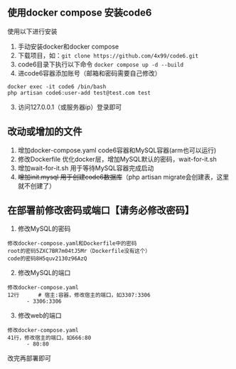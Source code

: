 
## 使用docker compose 安装code6
使用以下进行安装
1. 手动安装docker和docker compose
2. 下载项目，如：`git clone https://github.com/4x99/code6.git`
3. code6目录下执行以下命令
`docker compose up -d --build`
2. 进code6容器添加账号（邮箱和密码需要自己修改）
```
docker exec -it code6 /bin/bash
php artisan code6:user-add test@test.com test
```
3. 访问127.0.0.1（或服务器ip）登录即可


## 改动或增加的文件
1. 增加docker-compose.yaml code6容器和MySQL容器(arm也可以运行)
2. 修改Dockerfile 优化docker层，增加MySQL默认的密码，wait-for-it.sh
3. 增加wait-for-it.sh 用于等待MySQL容器完成启动
4. ~~增加init.mysql 用于创建code6数据库~~（php artisan migrate会创建表，这里就不创建了）


## 在部署前修改密码或端口【请务必修改密码】
1. 修改MySQL的密码
```
修改docker-compose.yaml和Dockerfile中的密码
root的密码5ZXC7BR7m04tJ5Mr（Dockerfile没有这个）
code的密码8H5quv2130z96AzQ
```
2. 修改MySQL的端口
```
修改docker-compose.yaml
12行      # 宿主:容器，修改宿主的端口，如3307:3306
      - 3306:3306

```
3. 修改web的端口
```
修改docker-compose.yaml
41行，修改宿主的端口，如666:80
      - 80:80
```
改完再部署即可
